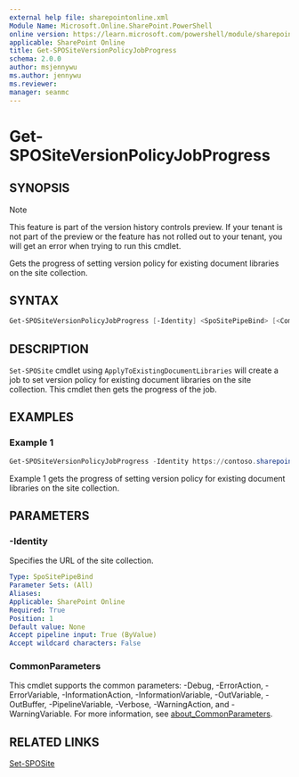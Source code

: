 ```yaml
---
external help file: sharepointonline.xml
Module Name: Microsoft.Online.SharePoint.PowerShell
online version: https://learn.microsoft.com/powershell/module/sharepoint-online/get-spositeversionpolicyjobprogress
applicable: SharePoint Online
title: Get-SPOSiteVersionPolicyJobProgress
schema: 2.0.0
author: msjennywu
ms.author: jennywu
ms.reviewer:
manager: seanmc
---
```


# Get-SPOSiteVersionPolicyJobProgress

## SYNOPSIS

> [!NOTE]
> This feature is part of the version history controls preview. If your tenant is not part of the preview or the feature has not rolled out to your tenant, you will get an error when trying to run this cmdlet.

Gets the progress of setting version policy for existing document libraries on the site collection.

## SYNTAX
```powershell
Get-SPOSiteVersionPolicyJobProgress [-Identity] <SpoSitePipeBind> [<CommonParameters>]
```

## DESCRIPTION

`Set-SPOSite` cmdlet using `ApplyToExistingDocumentLibraries` will create a job to set version policy for existing document libraries on the site collection. This cmdlet then gets the progress of the job.

## EXAMPLES

### Example 1

```powershell
Get-SPOSiteVersionPolicyJobProgress -Identity https://contoso.sharepoint.com/sites/site1
```

Example 1 gets the progress of setting version policy for existing document libraries on the site collection.

## PARAMETERS

### -Identity

Specifies the URL of the site collection.

```yaml
Type: SpoSitePipeBind
Parameter Sets: (All)
Aliases:
Applicable: SharePoint Online
Required: True
Position: 1
Default value: None
Accept pipeline input: True (ByValue)
Accept wildcard characters: False
```

### CommonParameters

This cmdlet supports the common parameters: -Debug, -ErrorAction, -ErrorVariable, -InformationAction, -InformationVariable, -OutVariable, -OutBuffer, -PipelineVariable, -Verbose, -WarningAction, and -WarningVariable. For more information, see [about_CommonParameters](https://go.microsoft.com/fwlink/?LinkID=113216).

## RELATED LINKS

[Set-SPOSite](Set-SPOSite.md)